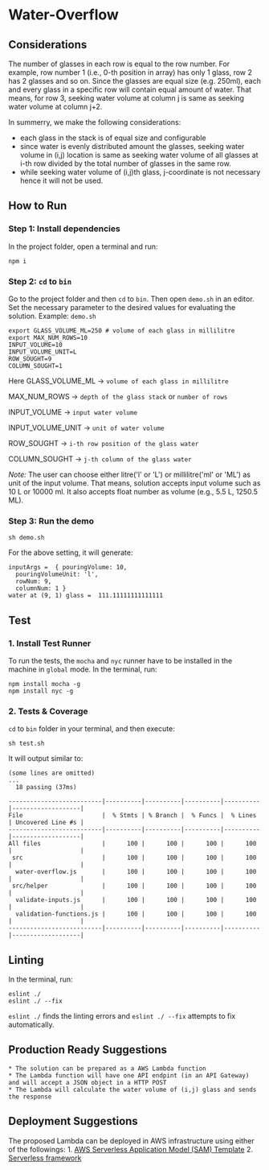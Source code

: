 # Water-Overflow
## Considerations
The number of glasses in each row is equal to the row number. For example, row number 1 (i.e., 0-th position in array) has only 1 glass, row 2 has 2 glasses and so on. Since the glasses are equal size (e.g. 250ml), each and every glass in a specific row will contain equal amount of water. That means, for row 3, seeking water volume at column j is same as seeking water volume at column j+2.

In summerry, we make the following considerations:
* each glass in the stack is of equal size and configurable
* since water is evenly distributed amount the glasses, seeking water volume in (i,j) location is same as seeking water volume of all glasses at i-th row divided by the total number of glasses in the same row. 
* while seeking water volume of (i,j)th glass, j-coordinate is not necessary hence it will not be used.

## How to Run
### Step 1: Install dependencies
In the project folder, open a terminal and run:
```
npm i
```
### Step 2: `cd` to `bin`
Go to the project folder and then `cd` to `bin`. Then open `demo.sh` in an editor. Set the necessary parameter to the desired values for evaluating the solution.
Example:
`demo.sh`
```
export GLASS_VOLUME_ML=250 # volume of each glass in millilitre
export MAX_NUM_ROWS=10 
INPUT_VOLUME=10
INPUT_VOLUME_UNIT=L
ROW_SOUGHT=9
COLUMN_SOUGHT=1
```
Here 
GLASS_VOLUME_ML -> `volume of each glass in millilitre` 

MAX_NUM_ROWS -> `depth of the glass stack` or `number of rows`

INPUT_VOLUME -> `input water volume`

INPUT_VOLUME_UNIT -> `unit of water volume`

ROW_SOUGHT -> `i-th row position of the glass water`

COLUMN_SOUGHT -> `j-th column of the glass water`

*Note:* The user can choose either litre('l' or 'L') or millilitre('ml' or 'ML') as unit of the input volume. That means, solution accepts input volume such as 10 L or 10000 ml. It also accepts float number as volume (e.g., 5.5 L, 1250.5 ML).

### Step 3: Run the demo
```
sh demo.sh
```
For the above setting, it will generate:
```
inputArgs =  { pouringVolume: 10,
  pouringVolumeUnit: 'l',
  rowNum: 9,
  columnNum: 1 }
water at (9, 1) glass =  111.11111111111111
```

## Test

### 1. Install Test Runner
To run the tests, the `mocha` and `nyc` runner have to be installed in the machine in `global` mode. In the terminal, run:

```
npm install mocha -g
npm install nyc -g
```

### 2. Tests & Coverage
`cd` to `bin` folder in your terminal, and then execute:

```
sh test.sh
```

It will output similar to:

```
(some lines are omitted)
...
  18 passing (37ms)

--------------------------|----------|----------|----------|----------|-------------------|
File                      |  % Stmts | % Branch |  % Funcs |  % Lines | Uncovered Line #s |
--------------------------|----------|----------|----------|----------|-------------------|
All files                 |      100 |      100 |      100 |      100 |                   |
 src                      |      100 |      100 |      100 |      100 |                   |
  water-overflow.js       |      100 |      100 |      100 |      100 |                   |
 src/helper               |      100 |      100 |      100 |      100 |                   |
  validate-inputs.js      |      100 |      100 |      100 |      100 |                   |
  validation-functions.js |      100 |      100 |      100 |      100 |                   |
--------------------------|----------|----------|----------|----------|-------------------|
```

## Linting
In the terminal, run:
```
eslint ./
eslint ./ --fix
```
`eslint ./` finds the linting errors and `eslint ./ --fix` attempts to fix automatically.

## Production Ready Suggestions
    * The solution can be prepared as a AWS Lambda function
    * The Lambda function will have one API endpint (in an API Gateway) and will accept a JSON object in a HTTP POST
    * The Lambda will calculate the water volume of (i,j) glass and sends the response

## Deployment Suggestions
The proposed Lambda can be deployed in AWS infrastructure using either of the followings:
    1. [AWS Serverless Application Model (SAM) Template](https://docs.aws.amazon.com/serverless-application-model/latest/developerguide/serverless-sam-template-basics.html)
    2. [Serverless framework](https://www.googleadservices.com/pagead/aclk?sa=L&ai=DChcSEwjw_N2L6MTkAhXPgHAKHQHxC-8YABAAGgJzYg&ohost=www.google.com&cid=CAESEeD2hELyw-ln42kWo_GYXQfK&sig=AOD64_2Lx6erIve8moDUdvO8sAraVl7x-g&q=&ved=2ahUKEwi86daL6MTkAhXEbSsKHd4AD-IQ0Qx6BAgrEAE&adurl=)

